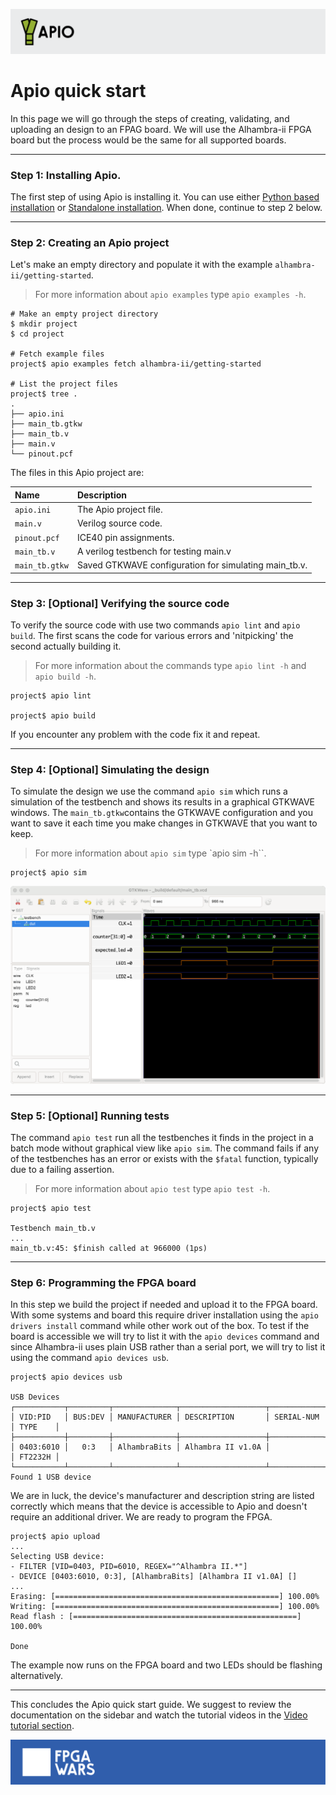 ![](assets/apio-banner.svg)

# Apio quick start

In this page we will go through the steps of creating, validating, and uploading an design to an FPAG board. We will use the Alhambra-ii FPGA board but the process would be the same for all supported boards. 

-----

### Step 1: Installing Apio.

The first step of using Apio is installing it. You can use either  [Python based installation](python-based-installation.md) or [Standalone installation](standalone-installation.md). When done, continue to step 2 below.


-----

### Step 2: Creating an Apio project

Let's make an empty directory and populate it with the example `alhambra-ii/getting-started`.

> For more information about `apio examples` type `apio examples -h`.

```
# Make an empty project directory
$ mkdir project
$ cd project

# Fetch example files
project$ apio examples fetch alhambra-ii/getting-started

# List the project files
project$ tree .
.
├── apio.ini
├── main_tb.gtkw
├── main_tb.v
├── main.v
└── pinout.pcf
```

The files in this Apio project are:

| Name         | Description                                           |
| :----------- | :---------------------------------------------------- |
| `apio.ini`     | The Apio project file.                                |
| `main.v`       | Verilog source code.                                  |
| `pinout.pcf`   | ICE40 pin assignments.                                |
| `main_tb.v`    | A verilog testbench for testing main.v                |
| `main_tb.gtkw` | Saved GTKWAVE configuration for simulating main_tb.v. |

-----

### Step 3: [Optional] Verifying the source code

To verify the source code with use two commands `apio lint` and `apio build`. The first scans the 
code for various errors and 'nitpicking' the second actually building it.

> For more information about the commands type `apio lint -h` and `apio build -h`.

```
project$ apio lint

project$ apio build
```

If you encounter any problem with the code fix it and repeat.

-----

### Step 4: [Optional] Simulating the design

To simulate the design we use the command `apio sim` which runs a simulation of the testbench
and shows its results in a graphical GTKWAVE windows. The `main_tb.gtkw`contains the GTKWAVE configuration
and you want to save it each time you make changes in GTKWAVE that you want to keep.

> For more information about `apio sim` type `apio sim -h``.

```
project$ apio sim
```

![](assets/sim-gtkwave.png)

-----

### Step 5: [Optional] Running tests

The command `apio test` run all the testbenches it finds in the project in a batch mode without
graphical view like `apio sim`. The command fails if any of the testbenches has an error 
or exists with the `$fatal` function, typically due to a failing assertion. 

> For more information about `apio test` type `apio test -h`.

```
project$ apio test

Testbench main_tb.v
...
main_tb.v:45: $finish called at 966000 (1ps)
```

-----

### Step 6: Programming the FPGA board

In this step we build the project if needed and upload it to the FPGA board. With some systems and board this require driver installation using the `apio drivers install` command while other work out of the box. To test if the board is accessible we will try to list it with
the `apio devices` command and since Alhambra-ii uses plain USB rather than a serial port, we will try to list it using the command `apio devices usb`.

```
project$ apio devices usb

USB Devices                                                                      
┌───────────┬─────────┬──────────────┬───────────────────┬────────────┬─────────┐
│ VID:PID   │ BUS:DEV │ MANUFACTURER │ DESCRIPTION       │ SERIAL-NUM │ TYPE    │
├───────────┼─────────┼──────────────┼───────────────────┼────────────┼─────────┤
│ 0403:6010 │   0:3   │ AlhambraBits │ Alhambra II v1.0A │            │ FT2232H │
└───────────┴─────────┴──────────────┴───────────────────┴────────────┴─────────┘
Found 1 USB device
```

We are in luck, the device's manufacturer and description string are listed correctly which means that the device is accessible to Apio and doesn't require an additional driver. We are ready to program the FPGA.

```
project$ apio upload
...
Selecting USB device:
- FILTER [VID=0403, PID=6010, REGEX="^Alhambra II.*"]
- DEVICE [0403:6010, 0:3], [AlhambraBits] [Alhambra II v1.0A] []
...
Erasing: [==================================================] 100.00%
Writing: [==================================================] 100.00%
Read flash : [==================================================] 100.00%

Done
```

The example now runs on the FPGA board and two LEDs should be flashing alternatively. 

-----

This concludes the Apio quick start guide. We suggest to review the documentation on the sidebar and 
watch the tutorial videos in the [Video tutorial section](video-tutorial.md).


![](assets/fpgawars-banner.svg)
